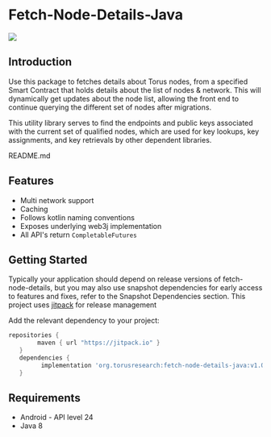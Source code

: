 # Fetch-Node-Details-Java

[![](https://jitpack.io/v/org.torusresearch/fetch-node-details-java.svg)](https://jitpack.io/#org.torusresearch/fetch-node-details-java)

## Introduction

Use this package to fetches details about Torus nodes, from a specified Smart Contract that holds details about the list of nodes & network.
This will dynamically get updates about the node list, allowing the front end to continue querying the different set of nodes after migrations.

This utility library serves to find the endpoints and public keys associated
with the current set of qualified nodes, which are used for key lookups, key
assignments, and key retrievals by other dependent libraries.

README.md
## Features
- Multi network support
- Caching
- Follows kotlin naming conventions
- Exposes underlying web3j implementation
- All API's return `CompletableFutures`

## Getting Started

Typically your application should depend on release versions of fetch-node-details, but you may also use snapshot dependencies for early access to features and fixes, refer to the Snapshot Dependencies section.
This project uses [jitpack](https://jitpack.io/docs/) for release management

Add the relevant dependency to your project:

```groovy
repositories {
        maven { url "https://jitpack.io" }
   }
   dependencies {
         implementation 'org.torusresearch:fetch-node-details-java:v1.0.0'
   }
```

## Requirements

- Android - API level 24
- Java 8
